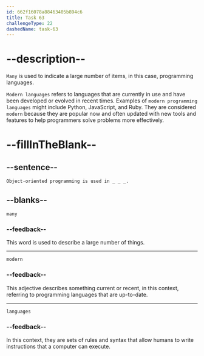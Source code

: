 ```yaml
---
id: 662f16078a88463405b894c6
title: Task 63
challengeType: 22
dashedName: task-63
---
```


<!--
AUDIO REFERENCE: 
Sarah: Object-oriented programming is used in many modern languages.
-->

# --description--

`Many` is used to indicate a large number of items, in this case, programming languages.

`Modern languages` refers to languages that are currently in use and have been developed or evolved in recent times. Examples of `modern programming languages` might include Python, JavaScript, and Ruby. They are considered `modern` because they are popular now and often updated with new tools and features to help programmers solve problems more effectively.

# --fillInTheBlank--

## --sentence--

`Object-oriented programming is used in _ _ _.`

## --blanks--

`many`

### --feedback--

This word is used to describe a large number of things.

---

`modern`

### --feedback--

This adjective describes something current or recent, in this context, referring to programming languages that are up-to-date.

---

`languages`

### --feedback--

In this context, they are sets of rules and syntax that allow humans to write instructions that a computer can execute.
